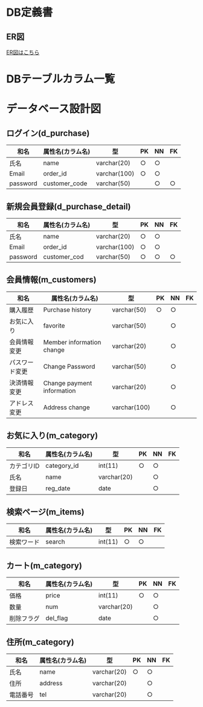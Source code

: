 # DB定義書
## ER図
[ER図はこちら](https://github.com/Aso2001026/2021sys-design/blob/main/md/sample/DB/ER%E5%9B%B3.md)

# DBテーブルカラム一覧

# データベース設計図

## ログイン(d_purchase)

|和名|属性名(カラム名)|型|PK|NN|FK|
|---|-----|--|--|--|--|
|氏名|name|varchar(20)|○|○||
|Email|order_id|varchar(100)|○|○||
|password|customer_code|varchar(50)||○|○|

## 新規会員登録(d_purchase_detail)

|和名|属性名(カラム名)|型|PK|NN|FK|
|---|-----|--|--|--|--|
|氏名|name|varchar(20)|○|○||
|Email|order_id|varchar(100)|○|○||
|password|customer_cod|varchar(50)|○|○|○|


## 会員情報(m_customers)

|和名|属性名(カラム名)|型|PK|NN|FK|
|---|-----|--|--|--|--|
|購入履歴|Purchase history|varchar(50)|○|○||
|お気に入り|favorite|varchar(50)||○||
|会員情報変更|Member information change|varchar(20)||○||
|パスワード変更|Change Password|varchar(50)||○||
|決済情報変更|Change payment information|varchar(20)||○||
|アドレス変更|Address change|varchar(100)||○||

## お気に入り(m_category)

|和名|属性名(カラム名)|型|PK|NN|FK|
|---|-----|--|--|--|--|
|カテゴリID|category_id|int(11)|○|○||
|氏名|name|varchar(20)||○||
|登録日|reg_date|date||○||

## 検索ページ(m_items)

|和名|属性名(カラム名)|型|PK|NN|FK|
|---|-----|--|--|--|--|
|検索ワード|search|int(11)|○|○||


## カート(m_category)

|和名|属性名(カラム名)|型|PK|NN|FK|
|---|-----|--|--|--|--|
|価格|price|int(11)|○|○||
|数量|num|varchar(20)||○||
|削除フラグ|del_flag|date||○||

## 住所(m_category)

|和名|属性名(カラム名)|型|PK|NN|FK|
|---|-----|--|--|--|--|
|氏名|name|varchar(20)|○|○||
|住所|address|varchar(20)||○||
|電話番号|tel|varchar(20)||○||






